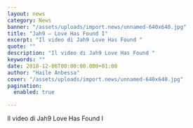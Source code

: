 ```yaml
---
layout: news
category: News
banner: "/assets/uploads/import.news/unnamed-640x640.jpg"
title: "Jah9 – Love Has Found I"
excerpt: "Il video di Jah9 Love Has Found "
quote: ""
description: "Il video di Jah9 Love Has Found "
keywords: ""
date: 2018-12-06T00:00:00.000+01:00
author: "Haile Anbessa"
cover: "/assets/uploads/import.news/unnamed-640x640.jpg"
pagination:
  enabled: true

---
```


Il video di Jah9 Love Has Found I